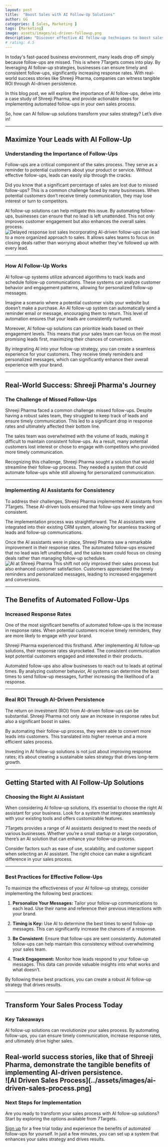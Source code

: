 ```yaml
---
layout: post
title:  "Boost Sales with AI Follow-Up Solutions"
author: GG
categories: [ Sales, Marketing ]
tags: [Marketing]
image: assets/images/ai-driven-followup.png
description: "Discover effective AI follow-up techniques to boost sales and increase response rates with automated follow-ups from 7Targets"
# rating: 4.5
---
```


In today's fast-paced business environment, many leads drop off simply because follow-ups are missed. This is where 7Targets comes into play. By leveraging AI follow-up strategies, businesses can ensure timely and consistent follow-ups, significantly increasing response rates. With real-world success stories like Shreeji Pharma, companies can witness tangible ROI through AI-driven persistence.

In this blog post, we will explore the importance of AI follow-ups, delve into a case study of Shreeji Pharma, and provide actionable steps for implementing automated follow-ups in your own sales process.

So, how can AI follow-up solutions transform your sales strategy? Let’s dive in\!

---

## Maximize Your Leads with AI Follow-Up

### Understanding the Importance of Follow-Ups

Follow-ups are a critical component of the sales process. They serve as a reminder to potential customers about your product or service. Without effective follow-ups, leads can easily slip through the cracks.

Did you know that a significant percentage of sales are lost due to missed follow-ups? This is a common challenge faced by many businesses. When potential customers don’t receive timely communication, they may lose interest or turn to competitors.

AI follow-up solutions can help mitigate this issue. By automating follow-ups, businesses can ensure that no lead is left unattended. This not only improves customer engagement but also enhances the overall sales process.  
![Delayed response lost sales](../assets/images/delayed-response-lost-sales.png)
Incorporating AI-driven follow-ups can lead to a more organized approach to sales. It allows sales teams to focus on closing deals rather than worrying about whether they’ve followed up with every lead.

---

### How AI Follow-Up Works

AI follow-up systems utilize advanced algorithms to track leads and schedule follow-up communications. These systems can analyze customer behavior and engagement patterns, allowing for personalized follow-up messages.

Imagine a scenario where a potential customer visits your website but doesn’t make a purchase. An AI follow-up system can automatically send a reminder email or message, encouraging them to return. This level of automation ensures that your leads are consistently nurtured.

Moreover, AI follow-up solutions can prioritize leads based on their engagement levels. This means that your sales team can focus on the most promising leads first, maximizing their chances of conversion.

By integrating AI into your follow-up strategy, you can create a seamless experience for your customers. They receive timely reminders and personalized messages, which can significantly enhance their overall experience with your brand.

---

## Real-World Success: Shreeji Pharma's Journey

### The Challenge of Missed Follow-Ups

Shreeji Pharma faced a common challenge: missed follow-ups. Despite having a robust sales team, they struggled to keep track of leads and ensure timely communication. This led to a significant drop in response rates and ultimately affected their bottom line.

The sales team was overwhelmed with the volume of leads, making it difficult to maintain consistent follow-ups. As a result, many potential customers lost interest or chose to engage with competitors who provided more timely communication.

Recognizing this challenge, Shreeji Pharma sought a solution that would streamline their follow-up process. They needed a system that could automate follow-ups while still allowing for personalized communication.

---

### Implementing AI Assistants for Consistency

To address their challenges, Shreeji Pharma implemented AI assistants from 7Targets. These AI-driven tools ensured that follow-ups were timely and consistent.

The implementation process was straightforward. The AI assistants were integrated into their existing CRM system, allowing for seamless tracking of leads and follow-up communications.

Once the AI assistants were in place, Shreeji Pharma saw a remarkable improvement in their response rates. The automated follow-ups ensured that no lead was left unattended, and the sales team could focus on closing deals rather than managing follow-up schedules.  
![AI at Shreeji Pharma](../assets/images/ai-at-shreeji-pharma.png)
This shift not only improved their sales process but also enhanced customer satisfaction. Customers appreciated the timely reminders and personalized messages, leading to increased engagement and conversions.

---

## The Benefits of Automated Follow-Ups

### Increased Response Rates

One of the most significant benefits of automated follow-ups is the increase in response rates. When potential customers receive timely reminders, they are more likely to engage with your brand.

Shreeji Pharma experienced this firsthand. After implementing AI follow-up solutions, their response rates skyrocketed. The consistent communication kept potential customers engaged and interested in their products.

Automated follow-ups also allow businesses to reach out to leads at optimal times. By analyzing customer behavior, AI systems can determine the best times to send follow-up messages, further increasing the likelihood of a response.

---

### Real ROI Through AI-Driven Persistence

The return on investment (ROI) from AI-driven follow-ups can be substantial. Shreeji Pharma not only saw an increase in response rates but also a significant boost in sales.

By automating their follow-up process, they were able to convert more leads into customers. This translated into higher revenue and a more efficient sales process.

Investing in AI follow-up solutions is not just about improving response rates; it’s about creating a sustainable sales strategy that drives long-term growth.

---

## Getting Started with AI Follow-Up Solutions

### Choosing the Right AI Assistant

When considering AI follow-up solutions, it’s essential to choose the right AI assistant for your business. Look for a system that integrates seamlessly with your existing tools and offers customizable features.

7Targets provides a range of AI assistants designed to meet the needs of various businesses. Whether you’re a small startup or a large corporation, there’s an AI solution that can enhance your follow-up process.

Consider factors such as ease of use, scalability, and customer support when selecting an AI assistant. The right choice can make a significant difference in your sales process.

---

### Best Practices for Effective Follow-Ups

To maximize the effectiveness of your AI follow-up strategy, consider implementing the following best practices:

1. **Personalize Your Messages:** Tailor your follow-up communications to each lead. Use their name and reference their previous interactions with your brand.  
     
2. **Timing is Key:** Use AI to determine the best times to send follow-up messages. This can significantly increase the chances of a response.  
     
3. **Be Consistent:** Ensure that follow-ups are sent consistently. Automated follow-ups can help maintain this consistency without overwhelming your sales team.  
     
4. **Track Engagement:** Monitor how leads respond to your follow-up messages. This data can provide valuable insights into what works and what doesn’t.

By following these best practices, you can create a robust AI follow-up strategy that drives results.

---

## Transform Your Sales Process Today

### Key Takeaways

AI follow-up solutions can revolutionize your sales process. By automating follow-ups, you can ensure timely communication, increase response rates, and ultimately drive higher sales.

Real-world success stories, like that of Shreeji Pharma, demonstrate the tangible benefits of implementing AI-driven persistence.  
![AI Driven Sales Process](../assets/images/ai-driven-sales-process.png]  
---

### Next Steps for Implementation

Are you ready to transform your sales process with AI follow-up solutions? Start by exploring the options available from 7Targets.

[Sign up](https://followup.7targets.com) for a free trial today and experience the benefits of automated follow-ups for yourself. In just a few minutes, you can set up a system that enhances your sales strategy and drives results.